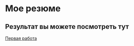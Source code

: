 # Мое резюме

## Результат вы можете посмотреть тут

[Первая работа](https://inkyz1.github.io/Resume/)
